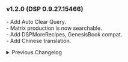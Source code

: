### v1.2.0 (DSP 0.9.27.15466)
\- Add Auto Clear Query.  
\- Matrix production is now searchable.  
\- Add DSPMoreRecipes, GenesisBook compat.  
\- Add Chinese translation.  

<details>
<summary>Previous Changelog</summary>

### v1.1.0
\- Show power status.  
\- Show all count in picker window.  
\- Remove warning when the entity destroyed.  
\- Fix blank warning.  

### v1.0.1 
\- Fix mod dependency error.  
\- Fix incorrect planet when searching by warning.  

### v1.0.0
\- Initial release. (DSP 0.9.27.15033)  

</details>